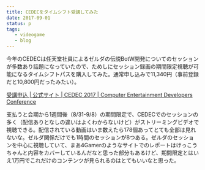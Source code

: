 ```yaml
---
title: CEDECをタイムシフト受講してみた
date: 2017-09-01
status: p
tags:
   - videogame
   - blog
---
```


今年のCEDECは任天堂社員によるゼルダの伝説BotW開発についてのセッションが多数あり話題になっていたので、ためしにセッション録画の期間限定視聴が可能になるタイムシフトパスを購入してみた。通常申し込みで11,340円（事前登録だと10,800円だったみたい）。

[受講申込 \| 公式サイト \| CEDEC 2017 \| Computer Entertainment Developers Conference](http://cedec.cesa.or.jp/2017/application/index.html)

支払うと会期から1週間後（8/31-9/8）の期間限定で、CEDECでのセッションの多く（配信ありとなしの違いはよくわからないけど）がストリーミングビデオで視聴できる。配信されている動画はいま数えたら178個あってとても全部は見れないな。ゼルダ関係だけでも1時間のセッションが8つある。ゼルダのセッションを中心に視聴していて、まあ4Gamerのようなサイトでのレポートはけっこうちゃんと内容をカバーしているんだなと思った部分もあるけど、期間限定とはいえ1万円でこれだけのコンテンツが見られるのはとてもいいなと思った。
